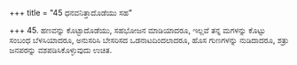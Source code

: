 +++
title = "45 ಧನವನಿತ್ತಾದೊಡೆಯು ಸಹ"

+++
45. ಹಣವನ್ನು ಕೊಟ್ಟಾದೊಡೆಯು, ಸಹಭೋಜನ ಮಾಡಿಯಾದರೂ, ಇಲ್ಲವೆ ತನ್ನ ಮಗಳನ್ನು ಕೊಟ್ಟು ಸಂಬಂಧ ಬೆಳಸಿಯಾದರೂ, ಅನುಸರಿಸಿ ಬೇಸರಿಸದ ಒಡನಾಟದಿಂದಲಾದರೂ, ಹೊಸ ಗುಣಗಳನ್ನು ನುಡಿದಾದರೂ, ಶತ್ರು ಜನಪರನ್ನು ವಶಪಡಿಸಿಕೊಳ್ಳುವುದು ಉಚಿತ.